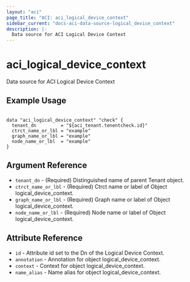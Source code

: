 ```yaml
---
layout: "aci"
page_title: "ACI: aci_logical_device_context"
sidebar_current: "docs-aci-data-source-logical_device_context"
description: |-
  Data source for ACI Logical Device Context
---
```


# aci_logical_device_context

Data source for ACI Logical Device Context

## Example Usage

```hcl

data "aci_logical_device_context" "check" {
  tenant_dn         = "${aci_tenant.tenentcheck.id}"
  ctrct_name_or_lbl = "example"
  graph_name_or_lbl = "example"
  node_name_or_lbl  = "example"
}

```

## Argument Reference

- `tenant_dn` - (Required) Distinguished name of parent Tenant object.
- `ctrct_name_or_lbl` - (Required) Ctrct name or label of Object logical_device_context.
- `graph_name_or_lbl` - (Required) Graph name or label of Object logical_device_context.
- `node_name_or_lbl` - (Required) Node name or label of Object logical_device_context.

## Attribute Reference

- `id` - Attribute id set to the Dn of the Logical Device Context.
- `annotation` - Annotation for object logical_device_context.
- `context` - Context for object logical_device_context.
- `name_alias` - Name alias for object logical_device_context.
